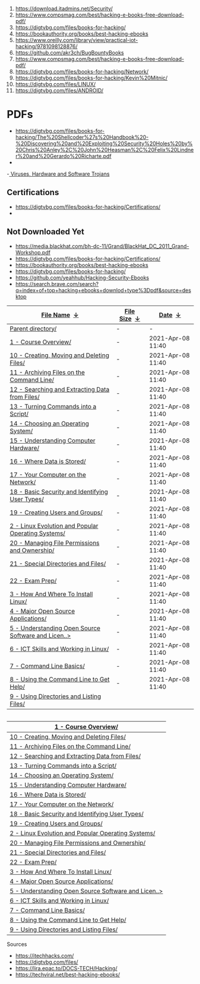 
1. https://download.itadmins.net/Security/
2. https://www.compsmag.com/best/hacking-e-books-free-download-pdf/
3. https://digtvbg.com/files/books-for-hacking/
4. https://bookauthority.org/books/best-hacking-ebooks
5. https://www.oreilly.com/library/view/practical-iot-hacking/9781098128876/
6. https://github.com/akr3ch/BugBountyBooks
7. https://www.compsmag.com/best/hacking-e-books-free-download-pdf/
8. https://digtvbg.com/files/books-for-hacking/Network/
9. https://digtvbg.com/files/books-for-hacking/Kevin%20Mitnic/
10. https://digtvbg.com/files/LINUX/
11. https://digtvbg.com/files/ANDROID/


# PDFs
- https://digtvbg.com/files/books-for-hacking/The%20Shellcoder%27s%20Handbook%20-%20Discovering%20and%20Exploiting%20Security%20Holes%20by%20Chris%20Anley%2C%20John%20Heasman%2C%20Felix%20Lindner%20and%20Gerardo%20Richarte.pdf
- 
-[ Viruses, Hardware and Software Trojans](https://digtvbg.com/files/books-for-hacking/Viruses%2C%20Hardware%20and%20Software%20Trojans%20-%20Attacks%20and%20Countermeasures%20by%20Anatoly%20Belous%20and%20Vitali%20Saladukha.pdf)



## Certifications
- https://digtvbg.com/files/books-for-hacking/Certifications/
- 
## Not Downloaded Yet
- https://media.blackhat.com/bh-dc-11/Grand/BlackHat_DC_2011_Grand-Workshop.pdf
- https://digtvbg.com/files/books-for-hacking/Certifications/
- https://bookauthority.org/books/best-hacking-ebooks
- https://digtvbg.com/files/books-for-hacking/
- https://github.com/yeahhub/Hacking-Security-Ebooks
- https://search.brave.com/search?q=index+of+top+hacking+ebooks+downlod+type%3Dpdf&source=desktop




  

| [File Name](https://digtvbg.com/files/MEDIA/linux-academy/1.%20Linux%20Essentials%20Certification/?C=N&O=A)  [↓](https://digtvbg.com/files/MEDIA/linux-academy/1.%20Linux%20Essentials%20Certification/?C=N&O=D)                                                        | [File Size](https://digtvbg.com/files/MEDIA/linux-academy/1.%20Linux%20Essentials%20Certification/?C=S&O=A)  [↓](https://digtvbg.com/files/MEDIA/linux-academy/1.%20Linux%20Essentials%20Certification/?C=S&O=D) | [Date](https://digtvbg.com/files/MEDIA/linux-academy/1.%20Linux%20Essentials%20Certification/?C=M&O=A)  [↓](https://digtvbg.com/files/MEDIA/linux-academy/1.%20Linux%20Essentials%20Certification/?C=M&O=D) |
| ----------------------------------------------------------------------------------------------------------------------------------------------------------------------------------------------------------------------------------------------------------------------- | ---------------------------------------------------------------------------------------------------------------------------------------------------------------------------------------------------------------- | ----------------------------------------------------------------------------------------------------------------------------------------------------------------------------------------------------------- |
| [Parent directory/](https://digtvbg.com/files/MEDIA/linux-academy/)                                                                                                                                                                                                     | -                                                                                                                                                                                                                | -                                                                                                                                                                                                           |
| [1 - Course Overview/](https://digtvbg.com/files/MEDIA/linux-academy/1.%20Linux%20Essentials%20Certification/1%20-%20Course%20Overview/ "1 - Course Overview")                                                                                                          | -                                                                                                                                                                                                                | 2021-Apr-08 11:40                                                                                                                                                                                           |
| [10 - Creating, Moving and Deleting Files/](https://digtvbg.com/files/MEDIA/linux-academy/1.%20Linux%20Essentials%20Certification/10%20-%20Creating%2C%20Moving%20and%20Deleting%20Files/ "10 - Creating, Moving and Deleting Files")                                   | -                                                                                                                                                                                                                | 2021-Apr-08 11:40                                                                                                                                                                                           |
| [11 - Archiving Files on the Command Line/](https://digtvbg.com/files/MEDIA/linux-academy/1.%20Linux%20Essentials%20Certification/11%20-%20Archiving%20Files%20on%20the%20Command%20Line/ "11 - Archiving Files on the Command Line")                                   | -                                                                                                                                                                                                                | 2021-Apr-08 11:40                                                                                                                                                                                           |
| [12 - Searching and Extracting Data from Files/](https://digtvbg.com/files/MEDIA/linux-academy/1.%20Linux%20Essentials%20Certification/12%20-%20Searching%20and%20Extracting%20Data%20from%20Files/ "12 - Searching and Extracting Data from Files")                    | -                                                                                                                                                                                                                | 2021-Apr-08 11:40                                                                                                                                                                                           |
| [13 - Turning Commands into a Script/](https://digtvbg.com/files/MEDIA/linux-academy/1.%20Linux%20Essentials%20Certification/13%20-%20Turning%20Commands%20into%20a%20Script/ "13 - Turning Commands into a Script")                                                    | -                                                                                                                                                                                                                | 2021-Apr-08 11:40                                                                                                                                                                                           |
| [14 - Choosing an Operating System/](https://digtvbg.com/files/MEDIA/linux-academy/1.%20Linux%20Essentials%20Certification/14%20-%20Choosing%20an%20Operating%20System/ "14 - Choosing an Operating System")                                                            | -                                                                                                                                                                                                                | 2021-Apr-08 11:40                                                                                                                                                                                           |
| [15 - Understanding Computer Hardware/](https://digtvbg.com/files/MEDIA/linux-academy/1.%20Linux%20Essentials%20Certification/15%20-%20Understanding%20Computer%20Hardware/ "15 - Understanding Computer Hardware")                                                     | -                                                                                                                                                                                                                | 2021-Apr-08 11:40                                                                                                                                                                                           |
| [16 - Where Data is Stored/](https://digtvbg.com/files/MEDIA/linux-academy/1.%20Linux%20Essentials%20Certification/16%20-%20Where%20Data%20is%20Stored/ "16 - Where Data is Stored")                                                                                    | -                                                                                                                                                                                                                | 2021-Apr-08 11:40                                                                                                                                                                                           |
| [17 - Your Computer on the Network/](https://digtvbg.com/files/MEDIA/linux-academy/1.%20Linux%20Essentials%20Certification/17%20-%20Your%20Computer%20on%20the%20Network/ "17 - Your Computer on the Network")                                                          | -                                                                                                                                                                                                                | 2021-Apr-08 11:40                                                                                                                                                                                           |
| [18 - Basic Security and Identifying User Types/](https://digtvbg.com/files/MEDIA/linux-academy/1.%20Linux%20Essentials%20Certification/18%20-%20Basic%20Security%20and%20Identifying%20User%20Types/ "18 - Basic Security and Identifying User Types")                 | -                                                                                                                                                                                                                | 2021-Apr-08 11:40                                                                                                                                                                                           |
| [19 - Creating Users and Groups/](https://digtvbg.com/files/MEDIA/linux-academy/1.%20Linux%20Essentials%20Certification/19%20-%20Creating%20Users%20and%20Groups/ "19 - Creating Users and Groups")                                                                     | -                                                                                                                                                                                                                | 2021-Apr-08 11:40                                                                                                                                                                                           |
| [2 - Linux Evolution and Popular Operating Systems/](https://digtvbg.com/files/MEDIA/linux-academy/1.%20Linux%20Essentials%20Certification/2%20-%20Linux%20Evolution%20and%20Popular%20Operating%20Systems/ "2 - Linux Evolution and Popular Operating Systems")        | -                                                                                                                                                                                                                | 2021-Apr-08 11:40                                                                                                                                                                                           |
| [20 - Managing File Permissions and Ownership/](https://digtvbg.com/files/MEDIA/linux-academy/1.%20Linux%20Essentials%20Certification/20%20-%20Managing%20File%20Permissions%20and%20Ownership/ "20 - Managing File Permissions and Ownership")                         | -                                                                                                                                                                                                                | 2021-Apr-08 11:40                                                                                                                                                                                           |
| [21 - Special Directories and Files/](https://digtvbg.com/files/MEDIA/linux-academy/1.%20Linux%20Essentials%20Certification/21%20-%20Special%20Directories%20and%20Files/ "21 - Special Directories and Files")                                                         | -                                                                                                                                                                                                                | 2021-Apr-08 11:40                                                                                                                                                                                           |
| [22 - Exam Prep/](https://digtvbg.com/files/MEDIA/linux-academy/1.%20Linux%20Essentials%20Certification/22%20-%20Exam%20Prep/ "22 - Exam Prep")                                                                                                                         | -                                                                                                                                                                                                                | 2021-Apr-08 11:40                                                                                                                                                                                           |
| [3 - How And Where To Install Linux/](https://digtvbg.com/files/MEDIA/linux-academy/1.%20Linux%20Essentials%20Certification/3%20-%20How%20And%20Where%20To%20Install%20Linux/ "3 - How And Where To Install Linux")                                                     | -                                                                                                                                                                                                                | 2021-Apr-08 11:40                                                                                                                                                                                           |
| [4 - Major Open Source Applications/](https://digtvbg.com/files/MEDIA/linux-academy/1.%20Linux%20Essentials%20Certification/4%20-%20Major%20Open%20Source%20Applications/ "4 - Major Open Source Applications")                                                         | -                                                                                                                                                                                                                | 2021-Apr-08 11:40                                                                                                                                                                                           |
| [5 - Understanding Open Source Software and Licen..>](https://digtvbg.com/files/MEDIA/linux-academy/1.%20Linux%20Essentials%20Certification/5%20-%20Understanding%20Open%20Source%20Software%20and%20Licensing/ "5 - Understanding Open Source Software and Licensing") | -                                                                                                                                                                                                                | 2021-Apr-08 11:40                                                                                                                                                                                           |
| [6 - ICT Skills and Working in Linux/](https://digtvbg.com/files/MEDIA/linux-academy/1.%20Linux%20Essentials%20Certification/6%20-%20ICT%20Skills%20and%20Working%20in%20Linux/ "6 - ICT Skills and Working in Linux")                                                  | -                                                                                                                                                                                                                | 2021-Apr-08 11:40                                                                                                                                                                                           |
| [7 - Command Line Basics/](https://digtvbg.com/files/MEDIA/linux-academy/1.%20Linux%20Essentials%20Certification/7%20-%20Command%20Line%20Basics/ "7 - Command Line Basics")                                                                                            | -                                                                                                                                                                                                                | 2021-Apr-08 11:40                                                                                                                                                                                           |
| [8 - Using the Command Line to Get Help/](https://digtvbg.com/files/MEDIA/linux-academy/1.%20Linux%20Essentials%20Certification/8%20-%20Using%20the%20Command%20Line%20to%20Get%20Help/ "8 - Using the Command Line to Get Help")                                       | -                                                                                                                                                                                                                | 2021-Apr-08 11:40                                                                                                                                                                                           |
| [9 - Using Directories and Listing Files/](https://digtvbg.com/files/MEDIA/linux-academy/1.%20Linux%20Essentials%20Certification/9%20-%20Using%20Directories%20and%20Listing%20Files/ "9 - Using Directories and Listing Files")                                        |                                                                                                                                                                                                                  |                                                                                                                                                                                                             |


```

```


| [1 - Course Overview/](https://digtvbg.com/files/MEDIA/linux-academy/1.%20Linux%20Essentials%20Certification/1%20-%20Course%20Overview/ "1 - Course Overview")                                                                                                          |
| ----------------------------------------------------------------------------------------------------------------------------------------------------------------------------------------------------------------------------------------------------------------------- |
| [10 - Creating, Moving and Deleting Files/](https://digtvbg.com/files/MEDIA/linux-academy/1.%20Linux%20Essentials%20Certification/10%20-%20Creating%2C%20Moving%20and%20Deleting%20Files/ "10 - Creating, Moving and Deleting Files")                                   |
| [11 - Archiving Files on the Command Line/](https://digtvbg.com/files/MEDIA/linux-academy/1.%20Linux%20Essentials%20Certification/11%20-%20Archiving%20Files%20on%20the%20Command%20Line/ "11 - Archiving Files on the Command Line")                                   |
| [12 - Searching and Extracting Data from Files/](https://digtvbg.com/files/MEDIA/linux-academy/1.%20Linux%20Essentials%20Certification/12%20-%20Searching%20and%20Extracting%20Data%20from%20Files/ "12 - Searching and Extracting Data from Files")                    |
| [13 - Turning Commands into a Script/](https://digtvbg.com/files/MEDIA/linux-academy/1.%20Linux%20Essentials%20Certification/13%20-%20Turning%20Commands%20into%20a%20Script/ "13 - Turning Commands into a Script")                                                    |
| [14 - Choosing an Operating System/](https://digtvbg.com/files/MEDIA/linux-academy/1.%20Linux%20Essentials%20Certification/14%20-%20Choosing%20an%20Operating%20System/ "14 - Choosing an Operating System")                                                            |
| [15 - Understanding Computer Hardware/](https://digtvbg.com/files/MEDIA/linux-academy/1.%20Linux%20Essentials%20Certification/15%20-%20Understanding%20Computer%20Hardware/ "15 - Understanding Computer Hardware")                                                     |
| [16 - Where Data is Stored/](https://digtvbg.com/files/MEDIA/linux-academy/1.%20Linux%20Essentials%20Certification/16%20-%20Where%20Data%20is%20Stored/ "16 - Where Data is Stored")                                                                                    |
| [17 - Your Computer on the Network/](https://digtvbg.com/files/MEDIA/linux-academy/1.%20Linux%20Essentials%20Certification/17%20-%20Your%20Computer%20on%20the%20Network/ "17 - Your Computer on the Network")                                                          |
| [18 - Basic Security and Identifying User Types/](https://digtvbg.com/files/MEDIA/linux-academy/1.%20Linux%20Essentials%20Certification/18%20-%20Basic%20Security%20and%20Identifying%20User%20Types/ "18 - Basic Security and Identifying User Types")                 |
| [19 - Creating Users and Groups/](https://digtvbg.com/files/MEDIA/linux-academy/1.%20Linux%20Essentials%20Certification/19%20-%20Creating%20Users%20and%20Groups/ "19 - Creating Users and Groups")                                                                     |
| [2 - Linux Evolution and Popular Operating Systems/](https://digtvbg.com/files/MEDIA/linux-academy/1.%20Linux%20Essentials%20Certification/2%20-%20Linux%20Evolution%20and%20Popular%20Operating%20Systems/ "2 - Linux Evolution and Popular Operating Systems")        |
| [20 - Managing File Permissions and Ownership/](https://digtvbg.com/files/MEDIA/linux-academy/1.%20Linux%20Essentials%20Certification/20%20-%20Managing%20File%20Permissions%20and%20Ownership/ "20 - Managing File Permissions and Ownership")                         |
| [21 - Special Directories and Files/](https://digtvbg.com/files/MEDIA/linux-academy/1.%20Linux%20Essentials%20Certification/21%20-%20Special%20Directories%20and%20Files/ "21 - Special Directories and Files")                                                         |
| [22 - Exam Prep/](https://digtvbg.com/files/MEDIA/linux-academy/1.%20Linux%20Essentials%20Certification/22%20-%20Exam%20Prep/ "22 - Exam Prep")                                                                                                                         |
| [3 - How And Where To Install Linux/](https://digtvbg.com/files/MEDIA/linux-academy/1.%20Linux%20Essentials%20Certification/3%20-%20How%20And%20Where%20To%20Install%20Linux/ "3 - How And Where To Install Linux")                                                     |
| [4 - Major Open Source Applications/](https://digtvbg.com/files/MEDIA/linux-academy/1.%20Linux%20Essentials%20Certification/4%20-%20Major%20Open%20Source%20Applications/ "4 - Major Open Source Applications")                                                         |
| [5 - Understanding Open Source Software and Licen..>](https://digtvbg.com/files/MEDIA/linux-academy/1.%20Linux%20Essentials%20Certification/5%20-%20Understanding%20Open%20Source%20Software%20and%20Licensing/ "5 - Understanding Open Source Software and Licensing") |
| [6 - ICT Skills and Working in Linux/](https://digtvbg.com/files/MEDIA/linux-academy/1.%20Linux%20Essentials%20Certification/6%20-%20ICT%20Skills%20and%20Working%20in%20Linux/ "6 - ICT Skills and Working in Linux")                                                  |
| [7 - Command Line Basics/](https://digtvbg.com/files/MEDIA/linux-academy/1.%20Linux%20Essentials%20Certification/7%20-%20Command%20Line%20Basics/ "7 - Command Line Basics")                                                                                            |
| [8 - Using the Command Line to Get Help/](https://digtvbg.com/files/MEDIA/linux-academy/1.%20Linux%20Essentials%20Certification/8%20-%20Using%20the%20Command%20Line%20to%20Get%20Help/ "8 - Using the Command Line to Get Help")                                       |
| [9 - Using Directories and Listing Files/](https://digtvbg.com/files/MEDIA/linux-academy/1.%20Linux%20Essentials%20Certification/9%20-%20Using%20Directories%20and%20Listing%20Files/ "9 - Using Directories and Listing Files")                                        |

Sources
- https://itechhacks.com/
- https://digtvbg.com/files/
- https://lira.epac.to/DOCS-TECH/Hacking/
- https://techviral.net/best-hacking-ebooks/
